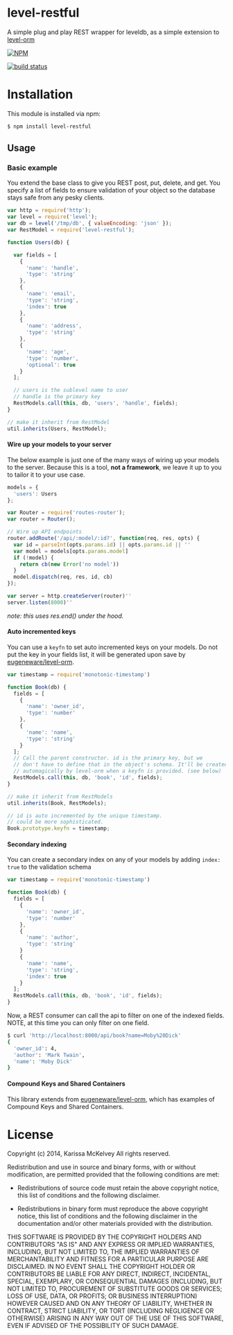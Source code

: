 level-restful
=============

A simple plug and play REST wrapper for leveldb, as a simple extension to [level-orm](http://github.com/eugeneware/level-orm)

[![NPM](https://nodei.co/npm/level-restful.png?compact=true)](https://nodei.co/npm/level-restful/)

[![build status](https://secure.travis-ci.org/karissa/level-restful.png)](http://travis-ci.org/karissa/level-restful)

# Installation

This module is installed via npm:

```bash
$ npm install level-restful
```

## Usage

### Basic example

You extend the base class to give you REST post, put, delete, and get. You specify a list of fields to ensure validation of your object so the database stays safe from any pesky clients.

```js
var http = require('http');
var level = require('level');
var db = level('/tmp/db', { valueEncoding: 'json' });
var RestModel = require('level-restful');

function Users(db) {

  var fields = [
    {
      'name': 'handle',
      'type': 'string'
    },
    {
      'name': 'email',
      'type': 'string',
      'index': true
    },
    {
      'name': 'address',
      'type': 'string'
    },
    {
      'name': 'age',
      'type': 'number',
      'optional': true
    }
  ];

  // users is the sublevel name to user
  // handle is the primary key
  RestModels.call(this, db, 'users', 'handle', fields);
}

// make it inherit from RestModel
util.inherits(Users, RestModel);
```

#### Wire up your models to your server

The below example is just one of the many ways of wiring up your models to the server. Because this is a tool, **not a framework**, we leave it up to you to tailor it to your use case.

```js
models = {
  'users': Users
};

var Router = require('routes-router');
var router = Router();

// Wire up API endpoints
router.addRoute('/api/:model/:id?', function(req, res, opts) {
  var id = parseInt(opts.params.id) || opts.params.id || ''
  var model = models[opts.params.model]
  if (!model) {
    return cb(new Error('no model'))
  }
  model.dispatch(req, res, id, cb)
});

var server = http.createServer(router)''
server.listen(8000)''
```

*note: this uses res.end() under the hood.*

#### Auto incremented keys

You can use a ```keyfn``` to set auto incremented keys on your models. Do not put the key in your fields list, it will be generated upon save by [eugeneware/level-orm](https://github.com/eugeneware/level-orm).

```js
var timestamp = require('monotonic-timestamp')

function Book(db) {
  fields = [
    {
      'name': 'owner_id',
      'type': 'number'
    },
    {
      'name': 'name',
      'type': 'string'
    }
  ];
  // Call the parent constructor. id is the primary key, but we
  // don't have to define that in the object's schema. It'll be created
  // automagically by level-orm when a keyfn is provided. (see below)
  RestModels.call(this, db, 'book', 'id', fields);
}

// make it inherit from RestModels
util.inherits(Book, RestModels);

// id is auto incremented by the unique timestamp.
// could be more sophisticated.
Book.prototype.keyfn = timestamp;
```

#### Secondary indexing
You can create a secondary index on any of your models by adding ```index: true``` to the validation schema

```js
var timestamp = require('monotonic-timestamp')

function Book(db) {
  fields = [
    {
      'name': 'owner_id',
      'type': 'number'
    },
    {
      'name': 'author',
      'type': 'string'
    }
    {
      'name': 'name',
      'type': 'string',
      'index': true
    }
  ];
  RestModels.call(this, db, 'book', 'id', fields);
}
```

Now, a REST consumer can call the api to filter on one of the indexed fields. NOTE, at this time you can only filter on one field.

```bash
$ curl 'http://localhost:8000/api/book?name=Moby%20Dick'
{
  'owner_id': 4,
  'author': 'Mark Twain',
  'name': 'Moby Dick'
}
```

#### Compound Keys and Shared Containers
This library extends from [eugeneware/level-orm](https://github.com/eugeneware/level-orm), which has examples of Compound Keys and Shared Containers.


# License
Copyright (c) 2014, Karissa McKelvey
All rights reserved.

Redistribution and use in source and binary forms, with or without
modification, are permitted provided that the following conditions are met:

* Redistributions of source code must retain the above copyright notice, this
  list of conditions and the following disclaimer.

* Redistributions in binary form must reproduce the above copyright notice,
  this list of conditions and the following disclaimer in the documentation
  and/or other materials provided with the distribution.

THIS SOFTWARE IS PROVIDED BY THE COPYRIGHT HOLDERS AND CONTRIBUTORS "AS IS"
AND ANY EXPRESS OR IMPLIED WARRANTIES, INCLUDING, BUT NOT LIMITED TO, THE
IMPLIED WARRANTIES OF MERCHANTABILITY AND FITNESS FOR A PARTICULAR PURPOSE ARE
DISCLAIMED. IN NO EVENT SHALL THE COPYRIGHT HOLDER OR CONTRIBUTORS BE LIABLE
FOR ANY DIRECT, INDIRECT, INCIDENTAL, SPECIAL, EXEMPLARY, OR CONSEQUENTIAL
DAMAGES (INCLUDING, BUT NOT LIMITED TO, PROCUREMENT OF SUBSTITUTE GOODS OR
SERVICES; LOSS OF USE, DATA, OR PROFITS; OR BUSINESS INTERRUPTION) HOWEVER
CAUSED AND ON ANY THEORY OF LIABILITY, WHETHER IN CONTRACT, STRICT LIABILITY,
OR TORT (INCLUDING NEGLIGENCE OR OTHERWISE) ARISING IN ANY WAY OUT OF THE USE
OF THIS SOFTWARE, EVEN IF ADVISED OF THE POSSIBILITY OF SUCH DAMAGE.


